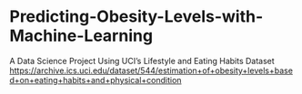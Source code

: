 # Predicting-Obesity-Levels-with-Machine-Learning
A Data Science Project Using UCI’s Lifestyle and Eating Habits Dataset https://archive.ics.uci.edu/dataset/544/estimation+of+obesity+levels+based+on+eating+habits+and+physical+condition
